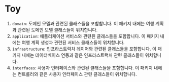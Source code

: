 # Toy

1. `domain`: 도메인 모델과 관련된 클래스들을 포함합니다. 이 패키지 내에는 여행 계획과 관련된 도메인 모델 클래스들이 위치합니다.
2. `application`: 애플리케이션 서비스와 관련된 클래스들을 포함합니다. 이 패키지 내에는 여행 계획 생성과 관련된 서비스 클래스들이 위치합니다.
3. `infrastructure`: 인프라스트럭처 레이어와 관련된 클래스들을 포함합니다. 이 패키지 내에는 데이터베이스 연동과 같은 인프라스트럭처 관련 클래스들이 위치합니다.
4. `interfaces`: 사용자 인터페이스와 관련된 클래스들을 포함합니다. 이 패키지 내에는 컨트롤러와 같은 사용자 인터페이스 관련 클래스들이 위치합니다.
